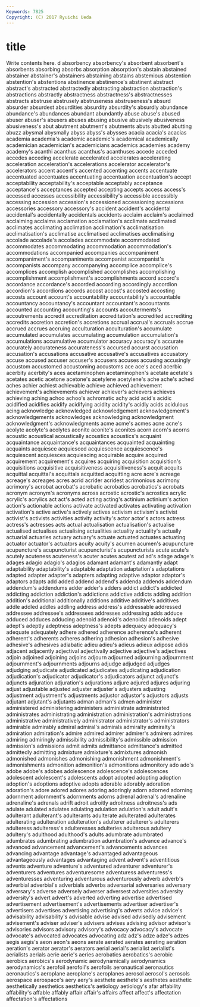 ```yaml
---
Keywords: 7825 
Copyright: (C) 2017 Ryuichi Ueda
---
```


# title

Write contents here.
d absorbency absorbency's absorbent
absorbent's absorbents absorbing absorbs absorption absorption's abstain abstained abstainer abstainer's
abstainers abstaining abstains abstemious abstention abstention's abstentions abstinence abstinence's abstinent
abstract abstract's abstracted abstractedly abstracting abstraction abstraction's abstractions abstractly abstractness
abstractness's abstractnesses abstracts abstruse abstrusely abstruseness abstruseness's absurd absurder absurdest
absurdities absurdity absurdity's absurdly abundance abundance's abundances abundant abundantly abuse
abuse's abused abuser abuser's abusers abuses abusing abusive abusively abusiveness
abusiveness's abut abutment abutment's abutments abuts abutted abutting abuzz abysmal
abysmally abyss abyss's abysses acacia acacia's acacias academia academia's academic
academic's academical academically academician academician's academicians academics academies academy academy's
acanthi acanthus acanthus's acanthuses accede acceded accedes acceding accelerate accelerated
accelerates accelerating acceleration acceleration's accelerations accelerator accelerator's accelerators accent accent's
accented accenting accents accentuate accentuated accentuates accentuating accentuation accentuation's accept
acceptability acceptability's acceptable acceptably acceptance acceptance's acceptances accepted accepting accepts
access access's accessed accesses accessibility accessibility's accessible accessibly accessing accession
accession's accessioned accessioning accessions accessories accessory accessory's accident accident's accidental
accidental's accidentally accidentals accidents acclaim acclaim's acclaimed acclaiming acclaims acclamation
acclamation's acclimate acclimated acclimates acclimating acclimation acclimation's acclimatisation acclimatisation's acclimatise
acclimatised acclimatises acclimatising accolade accolade's accolades accommodate accommodated accommodates accommodating
accommodation accommodation's accommodations accompanied accompanies accompaniment accompaniment's accompaniments accompanist accompanist's
accompanists accompany accompanying accomplice accomplice's accomplices accomplish accomplished accomplishes accomplishing
accomplishment accomplishment's accomplishments accord accord's accordance accordance's accorded according accordingly
accordion accordion's accordions accords accost accost's accosted accosting accosts account
account's accountability accountability's accountable accountancy accountancy's accountant accountant's accountants accounted
accounting accounting's accounts accouterments's accoutrements accredit accreditation accreditation's accredited accrediting
accredits accretion accretion's accretions accrual accrual's accruals accrue accrued accrues
accruing acculturation acculturation's accumulate accumulated accumulates accumulating accumulation accumulation's accumulations
accumulative accumulator accuracy accuracy's accurate accurately accurateness accurateness's accursed accurst
accusation accusation's accusations accusative accusative's accusatives accusatory accuse accused accuser
accuser's accusers accuses accusing accusingly accustom accustomed accustoming accustoms ace
ace's aced acerbic acerbity acerbity's aces acetaminophen acetaminophen's acetate acetate's
acetates acetic acetone acetone's acetylene acetylene's ache ache's ached aches
achier achiest achievable achieve achieved achievement achievement's achievements achiever achiever's
achievers achieves achieving aching achoo achoo's achromatic achy acid acid's
acidic acidified acidifies acidify acidifying acidity acidity's acidly acids acidulous
acing acknowledge acknowledged acknowledgement acknowledgement's acknowledgements acknowledges acknowledging acknowledgment acknowledgment's
acknowledgments acme acme's acmes acne acne's acolyte acolyte's acolytes aconite
aconite's aconites acorn acorn's acorns acoustic acoustical acoustically acoustics acoustics's
acquaint acquaintance acquaintance's acquaintances acquainted acquainting acquaints acquiesce acquiesced acquiescence
acquiescence's acquiescent acquiesces acquiescing acquirable acquire acquired acquirement acquirement's acquires
acquiring acquisition acquisition's acquisitions acquisitive acquisitiveness acquisitiveness's acquit acquits acquittal
acquittal's acquittals acquitted acquitting acre acre's acreage acreage's acreages acres
acrid acrider acridest acrimonious acrimony acrimony's acrobat acrobat's acrobatic acrobatics
acrobatics's acrobats acronym acronym's acronyms across acrostic acrostic's acrostics acrylic
acrylic's acrylics act act's acted acting acting's actinium actinium's action
action's actionable actions activate activated activates activating activation activation's active
active's actively actives activism activism's activist activist's activists activities activity
activity's actor actor's actors actress actress's actresses acts actual actualisation
actualisation's actualise actualised actualises actualising actualities actuality actuality's actually actuarial
actuaries actuary actuary's actuate actuated actuates actuating actuator actuator's actuators
acuity acuity's acumen acumen's acupuncture acupuncture's acupuncturist acupuncturist's acupuncturists acute
acute's acutely acuteness acuteness's acuter acutes acutest ad ad's adage
adage's adages adagio adagio's adagios adamant adamant's adamantly adapt adaptability
adaptability's adaptable adaptation adaptation's adaptations adapted adapter adapter's adapters adapting
adaptive adaptor adaptor's adaptors adapts add added addend addend's addenda
addends addendum addendum's addendums adder adder's adders addict addict's addicted
addicting addiction addiction's addictions addictive addicts adding addition addition's additional
additionally additions additive additive's additives addle addled addles addling address
address's addressable addressed addressee addressee's addressees addresses addressing adds adduce
adduced adduces adducing adenoid adenoid's adenoidal adenoids adept adept's adeptly
adeptness adeptness's adepts adequacy adequacy's adequate adequately adhere adhered adherence
adherence's adherent adherent's adherents adheres adhering adhesion adhesion's adhesive adhesive's
adhesives adiabatic adieu adieu's adieus adieux adipose adiós adjacent adjacently
adjectival adjectivally adjective adjective's adjectives adjoin adjoined adjoining adjoins adjourn
adjourned adjourning adjournment adjournment's adjournments adjourns adjudge adjudged adjudges adjudging
adjudicate adjudicated adjudicates adjudicating adjudication adjudication's adjudicator adjudicator's adjudicators adjunct
adjunct's adjuncts adjuration adjuration's adjurations adjure adjured adjures adjuring adjust
adjustable adjusted adjuster adjuster's adjusters adjusting adjustment adjustment's adjustments adjustor
adjustor's adjustors adjusts adjutant adjutant's adjutants adman adman's admen administer
administered administering administers administrate administrated administrates administrating administration administration's administrations
administrative administratively administrator administrator's administrators admirable admirably admiral admiral's admirals
admiralty admiralty's admiration admiration's admire admired admirer admirer's admirers admires
admiring admiringly admissibility admissibility's admissible admission admission's admissions admit admits
admittance admittance's admitted admittedly admitting admixture admixture's admixtures admonish admonished
admonishes admonishing admonishment admonishment's admonishments admonition admonition's admonitions admonitory ado
ado's adobe adobe's adobes adolescence adolescence's adolescences adolescent adolescent's adolescents
adopt adopted adopting adoption adoption's adoptions adoptive adopts adorable adorably
adoration adoration's adore adored adores adoring adoringly adorn adorned adorning
adornment adornment's adornments adorns adrenal adrenal's adrenaline adrenaline's adrenals adrift
adroit adroitly adroitness adroitness's ads adulate adulated adulates adulating adulation
adulation's adult adult's adulterant adulterant's adulterants adulterate adulterated adulterates adulterating
adulteration adulteration's adulterer adulterer's adulterers adulteress adulteress's adulteresses adulteries adulterous
adultery adultery's adulthood adulthood's adults adumbrate adumbrated adumbrates adumbrating adumbration
adumbration's advance advance's advanced advancement advancement's advancements advances advancing advantage
advantage's advantaged advantageous advantageously advantages advantaging advent advent's adventitious advents
adventure adventure's adventured adventurer adventurer's adventurers adventures adventuresome adventuress adventuress's
adventuresses adventuring adventurous adventurously adverb adverb's adverbial adverbial's adverbials adverbs
adversarial adversaries adversary adversary's adverse adversely adverser adversest adversities adversity
adversity's advert advert's adverted adverting advertise advertised advertisement advertisement's advertisements
advertiser advertiser's advertisers advertises advertising advertising's adverts advice advice's advisability
advisability's advisable advise advised advisedly advisement advisement's adviser adviser's advisers
advises advising advisor advisor's advisories advisors advisory advisory's advocacy advocacy's
advocate advocate's advocated advocates advocating adz adz's adze adze's adzes
aegis aegis's aeon aeon's aeons aerate aerated aerates aerating aeration
aeration's aerator aerator's aerators aerial aerial's aerialist aerialist's aerialists aerials
aerie aerie's aeries aerobatics aerobatics's aerobic aerobics aerobics's aerodynamic aerodynamically
aerodynamics aerodynamics's aerofoil aerofoil's aerofoils aeronautical aeronautics aeronautics's aeroplane aeroplane's
aeroplanes aerosol aerosol's aerosols aerospace aerospace's aery aery's aesthete aesthete's
aesthetes aesthetic aesthetically aesthetics aesthetics's aetiology aetiology's afar affability affability's
affable affably affair affair's affairs affect affect's affectation affectation's affectations
